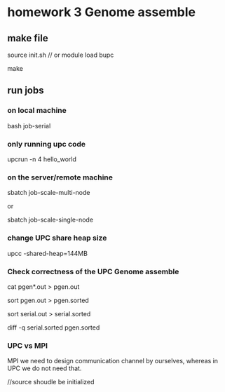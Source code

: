 # homework 3 Genome assemble

## make file

source init.sh   // or module load bupc

make

## run jobs

### on local machine

bash job-serial

### only running upc code
upcrun -n 4 hello_world


### on the server/remote machine

sbatch job-scale-multi-node

or

sbatch job-scale-single-node


### change UPC share heap size

upcc -shared-heap=144MB

### Check correctness of the UPC Genome assemble

cat pgen\*.out > pgen.out

sort pgen.out > pgen.sorted 

sort serial.out > serial.sorted

diff -q serial.sorted pgen.sorted

### UPC vs MPI

MPI we need to design communication channel by ourselves, whereas in UPC we do not need that.

//source shoudle be initialized
